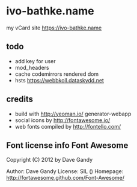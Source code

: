 ivo-bathke.name
============

my vCard site https://ivo-bathke.name

## todo
- add key for user
- mod_headers
- cache codemirrors rendered dom
- hsts https://webbkoll.dataskydd.net

## credits

- build with http://yeoman.io/ generator-webapp
- social icons by http://fontawesome.io/
- web fonts compiled by http://fontello.com/

## Font license info Font Awesome

   Copyright (C) 2012 by Dave Gandy

   Author:    Dave Gandy
   License:   SIL ()
   Homepage:  http://fortawesome.github.com/Font-Awesome/
